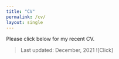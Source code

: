 ```yaml
---
title: "CV"
permalink: /cv/
layout: single
---
```


Please click below for my recent CV.

> Last updated: December, 2021
> ![Click]


